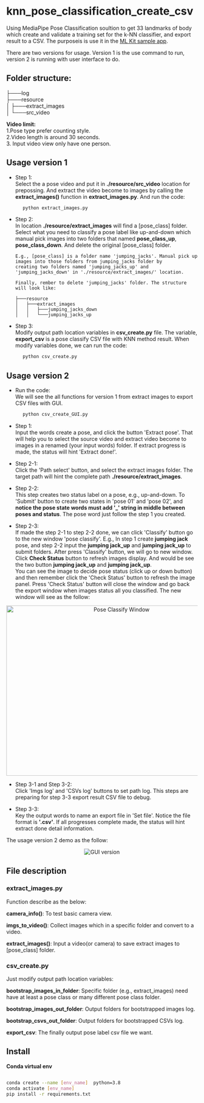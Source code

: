 # knn_pose_classification_create_csv
Using MediaPipe Pose Classification soultion to get 33 landmarks of body which create and validate a training set for the k-NN classifier, and export result to a CSV. The purposeis is use it in the [ML Kit sample app](https://developers.google.com/ml-kit/vision/pose-detection/classifying-poses#4_integrate_with_the_ml_kit_quickstart_app).   

There are two versions for usage. Version 1 is the use command to run, version 2 is running with user interface to do.   

## Folder structure:     
├───log     
├───resource     
│  ├───extract_images      
│  └───src_video     

**Video limit:**   
1.Pose type prefer counting style.   
2.Video length is around 30 seconds.   
3. Input video view only have one person.   

## Usage version 1      
*   Step 1:   
  Select the a pose video and put it in **./resource/src_video** location for prepossing. And extract the video become to images by calling the **extract_images()** function in **extract_images.py**. And run the code:      
  ```bash
		python extract_images.py   
```   
*   Step 2:   
  In location **./resource/extract_images** will find a [pose_class] folder. Select what you need to classify a pose label like up-and-down which manual pick images into two folders that named **pose_class_up**, **pose_class_down**. And delete the original [pose_class] folder.   
        
		E.g., [pose_class] is a folder name 'jumping_jacks'. Manual pick up images into those folders from jumping_jacks folder by   
		creating two folders named 'jumping_jacks_up' and 'jumping_jacks_down' in './resource/extract_images/' location.   
		
		Finally, rember to delete 'jumping_jacks' folder. The structure will look like:   
		
		├───resource   
		│   ├───extract_images   
		│   │   ├───jumping_jacks_down   
		│   │   └───jumping_jacks_up     

*   Step 3:   
  Modify output path location variables in **csv_create.py** file. The variable, **export_csv** is a pose classify CSV file with KNN method result. When modify variables done, we can run the code:   
  ```bash
		python csv_create.py  
```   
## Usage version 2  
*   Run the code:   
We will see the all functions for version 1 from extract images to export CSV files with GUI. 
  ```bash
		python csv_create_GUI.py  
```   
*   Step 1:   
Input the words create a pose, and click the button 'Extract pose'. That will help you to select the source video and extract video become to images in a renamed (your input words) folder. If extract progress is made, the status will hint 'Extract done!'.    

*   Step 2-1:   
Click the 'Path select' button, and select the extract images folder. The target path will hint the complete path **./resource/extract_images**.   

*   Step 2-2:   
This step creates two status label on a pose, e.g., up-and-down. To 'Submit' button to create two states in 'pose 01' and 'pose 02', and **notice the pose state words must add '_' string in middle between poses and status**. The pose word just follow the step 1 you created.   

*   Step 2-3:   
If made the step 2-1 to step 2-2 done, we can click 'Classify' button go to the new window 'pose classify'. E.g., In step 1 create **jumping jack** pose, and step 2-2 input the **jumping jack_up** and **jumping jack_up** to submit folders. After press 'Classify' button, we will go to new window. Click **Check Status** button to refresh images display. And would be see the two button **jumping jack_up** and **jumping jack_up**.   
You can see the image to decide pose status (click up or down button) and then remember click the 'Check Status' button to refresh the image panel. Press 'Check Status' button will close the window and go back the export window when images status all you classified. The new window will see as the follow:        

<div align="center">
<img src="https://user-images.githubusercontent.com/19554347/162129252-650c976e-69a2-4020-8a06-c585ee945979.png" width="591px" height="448px" alt="Pose Classify Window" >
</div>   

*   Step 3-1 and Step 3-2:    
Click 'Imgs log' and 'CSVs log' buttons to set path log. This steps are preparing for step 3-3 export result CSV file to debug.   

*   Step 3-3:   
Key the output words to name an export file  in 'Set file'. Notice the file format is **'.csv'**. If all progresses complete made, the status will hint extract done detail information.    

The usage version 2 demo as the follow:     
<div align="center">
<img src="https://user-images.githubusercontent.com/19554347/162137889-870bc74f-2edd-43bb-90f0-e6eca8acec75.png" alt="GUI version" >
</div>    

## File description    

### extract_images.py   
Function describe as the below:   

**camera_info()**: To test basic camera view.

**imgs_to_video()**: Collect images which in a specific folder and convert to a video. 

**extract_images()**: Input a video(or camera) to save extract images to [pose_class] folder.

### csv_create.py   
Just modify output path location variables:   

**bootstrap_images_in_folder**: Specific folder (e.g., extract_images) need have at least a pose class or many different pose class folder.

**bootstrap_images_out_folder**: Output folders for bootstrapped images log.

**bootstrap_csvs_out_folder**: Output folders for bootstrapped CSVs log.

**export_csv**: The finally output pose label csv file we want.
		
## Install  

**Conda virtual env**  
```bash

conda create --name [env_name]  python=3.8
conda activate [env_name]
pip install -r requirements.txt
```   
